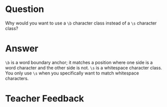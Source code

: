 # Question
Why would you want to use a `\b` character class instead of a `\s` character class?

# Answer
`\b` is a word boundary anchor; it matches a position where one side is a word character and the other side is not. `\s` is a whitespace character class. You only use `\s` when you specifically want to match whitespace characters.

# Teacher Feedback